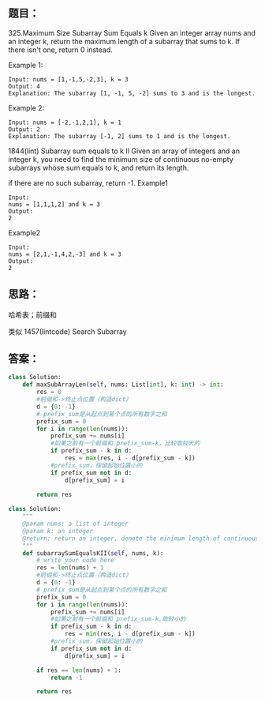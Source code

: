 ## 题目：
325.Maximum Size Subarray Sum Equals k
Given an integer array nums and an integer k, return the maximum length of a subarray that sums to k. If there isn't one, return 0 instead.

Example 1:
```
Input: nums = [1,-1,5,-2,3], k = 3
Output: 4
Explanation: The subarray [1, -1, 5, -2] sums to 3 and is the longest.
```
Example 2:
```
Input: nums = [-2,-1,2,1], k = 1
Output: 2
Explanation: The subarray [-1, 2] sums to 1 and is the longest.
```

1844(lint) Subarray sum equals to k II
Given an array of integers and an integer k, you need to find the minimum size of continuous no-empty subarrays whose sum equals to k, and return its length.

if there are no such subarray, return -1.
Example1
```
Input: 
nums = [1,1,1,2] and k = 3
Output: 
2
```
Example2
```
Input: 
nums = [2,1,-1,4,2,-3] and k = 3
Output: 
2
```

## 思路：
哈希表；前缀和

类似 1457(lintcode) Search Subarray




## 答案：
```python
class Solution:
    def maxSubArrayLen(self, nums: List[int], k: int) -> int:
        res = 0
        #前缀和->终止点位置（构造dict）
        d = {0: -1}
        # prefix_sum是从起点到某个点的所有数字之和
        prefix_sum = 0
        for i in range(len(nums)):
            prefix_sum += nums[i]
            #如果之前有一个前缀和 prefix_sum-k，比较取较大的
            if prefix_sum - k in d:
                res = max(res, i - d[prefix_sum - k])
            #prefix_sum，保留起始位置小的
            if prefix_sum not in d:
                d[prefix_sum] = i
        
        return res

```

```python
class Solution:
    """
    @param nums: a list of integer
    @param k: an integer
    @return: return an integer, denote the minimum length of continuous subarrays whose sum equals to k
    """
    def subarraySumEqualsKII(self, nums, k):
        # write your code here
        res = len(nums) + 1
        #前缀和->终止点位置（构造dict）
        d = {0: -1}
        # prefix_sum是从起点到某个点的所有数字之和
        prefix_sum = 0
        for i in range(len(nums)):
            prefix_sum += nums[i]
            #如果之前有一个前缀和 prefix_sum-k,取较小的
            if prefix_sum - k in d:
                res = min(res, i - d[prefix_sum - k])
            #prefix_sum，保留起始位置小的
            if prefix_sum not in d:
                d[prefix_sum] = i

        if res == len(nums) + 1:
            return -1

        return res

```
